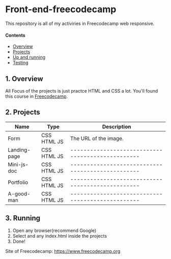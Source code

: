 # Front-end-freecodecamp

This repository is all of my activiries in Freecodecamp web responsive.

#### Contents

- [Overview](#1-overview)
- [Projects](#2-projects)
- [Up and running](#3-Running)
- [Testing](#4-testing)

## 1. Overview
All Focus of the projects is just practce HTML and CSS a lot. You'll found this course in [Freecodecamp](https://www.freecodecamp.org).

## 2. Projects

| Name          | Type        | Description                                     |
| --------------|-------------|-------------------------------------------------|
| Form          | CSS HTML JS | The URL of the image.                           |
| Landing-page  | CSS HTML JS |-------------------------------------------------|
| Mini-js-doc   | CSS HTML JS |-------------------------------------------------|
| Portfolio     | CSS HTML JS |-------------------------------------------------|
| A-good-man    | CSS HTML JS |-------------------------------------------------|

## 3. Running

1. Open any browser(recommend Google)
2. Select and any index.html inside the projects 
3. Done!

Site of Freecodecamp: https://www.freecodecamp.org 